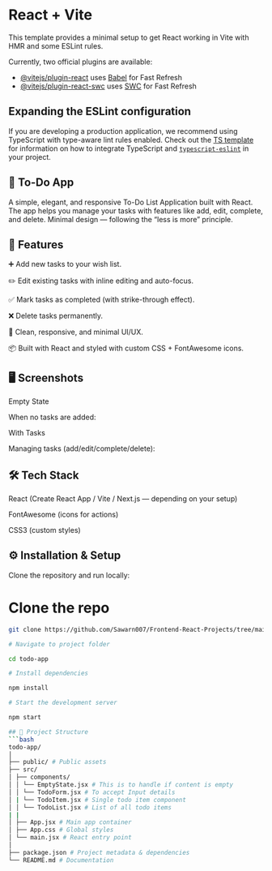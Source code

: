 # React + Vite

This template provides a minimal setup to get React working in Vite with HMR and some ESLint rules.

Currently, two official plugins are available:

- [@vitejs/plugin-react](https://github.com/vitejs/vite-plugin-react/blob/main/packages/plugin-react) uses [Babel](https://babeljs.io/) for Fast Refresh
- [@vitejs/plugin-react-swc](https://github.com/vitejs/vite-plugin-react/blob/main/packages/plugin-react-swc) uses [SWC](https://swc.rs/) for Fast Refresh

## Expanding the ESLint configuration

If you are developing a production application, we recommend using TypeScript with type-aware lint rules enabled. Check out the [TS template](https://github.com/vitejs/vite/tree/main/packages/create-vite/template-react-ts) for information on how to integrate TypeScript and [`typescript-eslint`](https://typescript-eslint.io) in your project.

## 📝 To-Do App

A simple, elegant, and responsive To-Do List Application built with React.
The app helps you manage your tasks with features like add, edit, complete, and delete.
Minimal design — following the “less is more” principle.

## 🚀 Features

➕ Add new tasks to your wish list.

✏️ Edit existing tasks with inline editing and auto-focus.

✅ Mark tasks as completed (with strike-through effect).

❌ Delete tasks permanently.

🎨 Clean, responsive, and minimal UI/UX.

📦 Built with React and styled with custom CSS + FontAwesome icons.

## 🖥️ Screenshots

Empty State

When no tasks are added:

With Tasks

Managing tasks (add/edit/complete/delete):

## 🛠️ Tech Stack

React (Create React App / Vite / Next.js — depending on your setup)

FontAwesome (icons for actions)

CSS3 (custom styles)

## ⚙️ Installation & Setup

Clone the repository and run locally:

# Clone the repo

```bash
git clone https://github.com/Sawarn007/Frontend-React-Projects/tree/main/todoapp.git

# Navigate to project folder

cd todo-app

# Install dependencies

npm install

# Start the development server

npm start

## 📂 Project Structure
```bash
todo-app/
│
├── public/ # Public assets
├── src/
│ ├── components/
│ │ └── EmptyState.jsx # This is to handle if content is empty
│ │ └── TodoForm.jsx # To accept Input details
│ | └── TodoItem.jsx # Single todo item component
│ │ └── TodoList.jsx # List of all todo items
| |
│ ├── App.jsx # Main app container
│ ├── App.css # Global styles
│ └── main.jsx # React entry point
│
├── package.json # Project metadata & dependencies
└── README.md # Documentation
````

